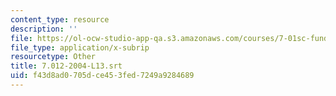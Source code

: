 ```yaml
---
content_type: resource
description: ''
file: https://ol-ocw-studio-app-qa.s3.amazonaws.com/courses/7-01sc-fundamentals-of-biology-fall-2011/f43d8ad0705dce453fed7249a9284689_7.012-2004-L13.srt
file_type: application/x-subrip
resourcetype: Other
title: 7.012-2004-L13.srt
uid: f43d8ad0-705d-ce45-3fed-7249a9284689
---
```

